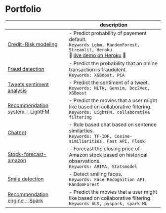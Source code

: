# Portfolio
|                |description                          
|----------------|------------------------------------------------------------|
|[Credit-Risk modeling](https://github.com/bizankad/DS-portfolio/blob/master/credit-risk-modeling/Credit-Risk-Modeling.ipynb)          |- Predict probability of payement default.<br>`Keywords Lgbm, RandomForest, Streamlit, Heroku`<br>:rocket: [live demo on Heroku](https://risk-modeling-app.herokuapp.com) :rocket:
|[Fraud detection](https://github.com/bizankad/DS-portfolio/blob/master/fraud-detection/fraud_detection_eda_xgboost.ipynb)|- Predict the probability that an online transaction is fraudulent. <br>`Keywords: XGBoost, PCA`|
|[Tweets sentiment analysis](https://github.com/bizankad/DS-portfolio/blob/master/tweets-sentiment-analysis/Tweets_sentiment_analysis.ipynb)   |- Predict the sentiment of a tweet. <br>`Keywords: NLTK, Gensim, Doc2Vec, XGBoost`|       
|[Recommendation system - LightFM](https://github.com/bizankad/DS-portfolio/blob/master/recommendation-engine/Recommendation-engine-movies.ipynb)   |- Predict the movies that a user might like based on collaborative filtering.<br>`Keywords: LightFM, collaborative filtering`|
|[Chatbot](https://github.com/bizankad/chatbot)          |- Rule based chat based on sentence similarties. <br>`Keywords: TF-IDF, Cosine-similiarities, Fast API, Flask`
|[Stock-forecast-amazon](https://github.com/bizankad/DS-portfolio/blob/master/stock-forecast-amazon/Amazon-stock-forecast.ipynb)          |- Forecast the closing price of Amazon stock based on historical observations.<br>`Keywords: ARIMA, Statsmodel`
|[Smile detection](https://github.com/bizankad/DS-portfolio/blob/master/smile-detection/Smile-detection.ipynb)         |- Detect smiling faces. <br>`Keywords: Face Recognition API, RandomForest`|
|[Recommendation engine - Spark](https://github.com/bizankad/DS-portfolio/blob/master/recommendation-spark/recommendation-spark.ipynb)         |- Predict the movies that a user might like based on collaborative filtering.<br>`Keywords ALS, pyspark, spark ML`|
